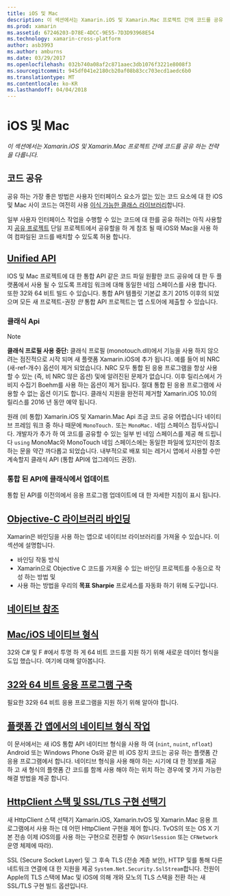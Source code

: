 ```yaml
---
title: iOS 및 Mac
description: 이 섹션에서는 Xamarin.iOS 및 Xamarin.Mac 프로젝트 간에 코드를 공유 하는 전략을 다룹니다.
ms.prod: xamarin
ms.assetid: 67246203-D78E-4DCC-9E55-7D3D93968E54
ms.technology: xamarin-cross-platform
author: asb3993
ms.author: amburns
ms.date: 03/29/2017
ms.openlocfilehash: 032b740a08af2c871aaec3db1076f3221e8008f3
ms.sourcegitcommit: 945df041e2180cb20af08b83cc703ecd1aedc6b0
ms.translationtype: MT
ms.contentlocale: ko-KR
ms.lasthandoff: 04/04/2018
---
```

# <a name="ios-and-mac"></a>iOS 및 Mac

_이 섹션에서는 Xamarin.iOS 및 Xamarin.Mac 프로젝트 간에 코드를 공유 하는 전략을 다룹니다._

## <a name="code-sharing"></a>코드 공유

공유 하는 가장 좋은 방법은 사용자 인터페이스 요소가 없는 있는 코드 요소에 대 한 iOS 및 Mac 사이 코드는 여전히 사용 [이식 가능한 클래스 라이브러리](~/cross-platform/app-fundamentals/pcl.md)합니다.

일부 사용자 인터페이스 작업을 수행할 수 있는 코드에 대 한를 공유 하려는 아직 사용할지 [공유 프로젝트](~/cross-platform/app-fundamentals/shared-projects.md) 단일 프로젝트에서 공유할을 하 게 참조 될 때 iOS와 Mac을 사용 하 여 컴파일된 코드를 배치할 수 있도록 허용 합니다.

##  <a name="unified-apiunifiedindexmd"></a>[Unified API](unified/index.md)

IOS 및 Mac 프로젝트에 대 한 통합 API 같은 코드 파일 원활한 코드 공유에 대 한 두 플랫폼에서 사용 될 수 있도록 프레임 워크에 대해 동일한 네임 스페이스를 사용 합니다. 또한 32와 64 비트 빌드 수 있습니다. 통합 API 템플릿 기본값 초기 2015 이후의 되었으며 모든 새 프로젝트-권장 *만* 통합 API 프로젝트는 앱 스토어에 제출할 수 있습니다.

### <a name="classic-apis"></a>클래식 Api

> [!NOTE]
> **클래식 프로필 사용 중단:** 클래식 프로필 (monotouch.dll)에서 기능을 사용 하지 않으려는 점진적으로 시작 되며 새 플랫폼 Xamarin.iOS에 추가 됩니다. 예를 들어 비 NRC (새-ref-개수) 옵션이 제거 되었습니다. NRC 모두 통합 된 응용 프로그램을 항상 사용할 수 있는 (즉, 비 NRC 않은 옵션) 및에 알려진된 문제가 없습니다. 이후 릴리스에서 가비지 수집기 Boehm를 사용 하는 옵션이 제거 됩니다. 절대 통합 된 응용 프로그램에 사용할 수 없는 옵션 이기도 합니다. 클래식 지원을 완전히 제거할 Xamarin.iOS 10.0의 릴리스를 2016 년 동안 예약 됩니다.

원래 (비 통합) Xamarin.iOS 및 Xamarin.Mac Api 조금 코드 공유 어렵습니다 네이티브 프레임 워크 중 하나 때문에 `MonoTouch.` 또는 `MonoMac.` 네임 스페이스 접두사입니다.  개발자가 추가 하 여 코드를 공유할 수 있는 일부 빈 네임 스페이스를 제공 해 드립니다 `using` MonoMac와 MonoTouch 네임 스페이스에는 동일한 파일에 있지만이 참조 하는 문을 약간 까다롭고 되었습니다. 내부적으로 배포 되는 레거시 앱에서 사용할 수만 계속할지 클래식 API (통합 API에 업그레이드 권장).


### <a name="updating-from-classic-to-the-unified-api"></a>통합 된 API에 클래식에서 업데이트

통합 된 API를 이전의에서 응용 프로그램 업데이트에 대 한 자세한 지침이 표시 됩니다.

## <a name="binding-objective-c-librariesbindingindexmd"></a>[Objective-C 라이브러리 바인딩](binding/index.md)

Xamarin은 바인딩을 사용 하는 앱으로 네이티브 라이브러리를 가져올 수 있습니다. 이 섹션에 설명합니다.

- 바인딩 작동 방식
- Xamarin으로 Objective C 코드를 가져올 수 있는 바인딩 프로젝트를 수동으로 작성 하는 방법 및
- 사용 하는 방법을 우리의 **목표 Sharpie** 프로세스를 자동화 하기 위해 도구입니다.

## <a name="native-referencesnative-referencesmd"></a>[네이티브 참조](native-references.md)



##  <a name="macios-native-typesnativetypesmd"></a>[Mac/iOS 네이티브 형식](nativetypes.md)

32와 C# 및 F #에서 투명 하 게 64 비트 코드를 지원 하기 위해 새로운 데이터 형식을 도입 했습니다.   여기에 대해 알아봅니다.

##  <a name="building-32-and-64-bit-apps32-and-64indexmd"></a>[32와 64 비트 응용 프로그램 구축](32-and-64/index.md)

필요한 32와 64 비트 응용 프로그램을 지원 하기 위해 알아야 합니다.

## <a name="working-with-native-types-in-cross-platform-appsnative-types-cross-platformmd"></a>[플랫폼 간 앱에서의 네이티브 형식 작업](native-types-cross-platform.md)

이 문서에서는 새 iOS 통합 API 네이티브 형식을 사용 하 여 (`nint`, `nuint`, `nfloat`) Android 또는 Windows Phone Os와 같은 비 iOS 장치 코드는 공유 하는 플랫폼 간 응용 프로그램에서 합니다.
네이티브 형식을 사용 해야 하는 시기에 대 한 정보를 제공 하 고 새 형식의 플랫폼 간 코드를 함께 사용 해야 하는 위치 하는 경우에 몇 가지 가능한 해결 방법을 제공 합니다.


## <a name="httpclient-stack-and-ssltls-implementation-selectorhttp-stackmd"></a>[HttpClient 스택 및 SSL/TLS 구현 선택기](http-stack.md)

새 HttpClient 스택 선택기 Xamarin.iOS, Xamarin.tvOS 및 Xamarin.Mac 응용 프로그램에서 사용 하는 데 어떤 HttpClient 구현을 제어 합니다. TvOS의 또는 OS X 기본 전송 이제 iOS의를 사용 하는 구현으로 전환할 수 (`NSUrlSession` 또는 `CFNetwork` 운영 체제에 따라).

SSL (Secure Socket Layer) 및 그 후속 TLS (전송 계층 보안), HTTP 및를 통해 다른 네트워크 연결에 대 한 지원을 제공 `System.Net.Security.SslStream`합니다. 전원이 Apple의 TLS 스택에 Mac 및 iOS에 의해 개와 모노의 TLS 스택을 전환 하는 새 SSL/TLS 구현 빌드 옵션입니다.
